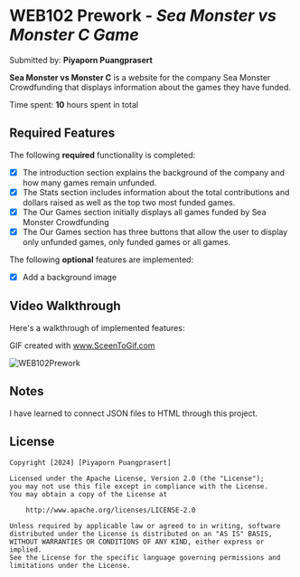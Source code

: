 # WEB102 Prework - *Sea Monster vs Monster C Game*

Submitted by: **Piyaporn Puangprasert**

**Sea Monster vs Monster C** is a website for the company Sea Monster Crowdfunding that displays information about the games they have funded.

Time spent: **10** hours spent in total

## Required Features

The following **required** functionality is completed:

* [x] The introduction section explains the background of the company and how many games remain unfunded.
* [x] The Stats section includes information about the total contributions and dollars raised as well as the top two most funded games.
* [x] The Our Games section initially displays all games funded by Sea Monster Crowdfunding
* [x] The Our Games section has three buttons that allow the user to display only unfunded games, only funded games or all games.

The following **optional** features are implemented:

* [x] Add a background image 

## Video Walkthrough

Here's a walkthrough of implemented features:

GIF created with www.SceenToGif.com

![WEB102Prework](https://github.com/Nan227/web102_prework/blob/main/assets/piyapornWEB102Prework.gif)




<!-- Replace this with whatever GIF tool you used! -->
  
<!-- Recommended tools:
[Kap](https://getkap.co/) for macOS
[ScreenToGif](https://www.screentogif.com/) for Windows
[peek](https://github.com/phw/peek) for Linux. -->

## Notes

I have learned to connect JSON files to HTML through this project.


## License

    Copyright [2024] [Piyaporn Puangprasert]

    Licensed under the Apache License, Version 2.0 (the "License");
    you may not use this file except in compliance with the License.
    You may obtain a copy of the License at

        http://www.apache.org/licenses/LICENSE-2.0

    Unless required by applicable law or agreed to in writing, software
    distributed under the License is distributed on an "AS IS" BASIS,
    WITHOUT WARRANTIES OR CONDITIONS OF ANY KIND, either express or implied.
    See the License for the specific language governing permissions and
    limitations under the License.
